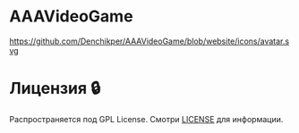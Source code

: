# AAAVideoGame
https://github.com/Denchikper/AAAVideoGame/blob/website/icons/avatar.svg

# Лицензия 🔒
Распространяется под GPL License. Смотри [LICENSE](https://github.com/Denchikper/AAAVideoGame/blob/website/LICENSE) для информации.